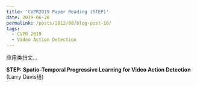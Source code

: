 ```yaml
---
title: 'CVPR2019 Paper Reading (STEP)'
date: 2019-06-26
permalink: /posts/2012/08/blog-post-16/
tags:
  - CVPR 2019
  - Video Action Detection
---
```


应用类扫文...

**STEP: Spatio-Temporal Progressive Learning for Video Action Detection** (Larry Davis组)

